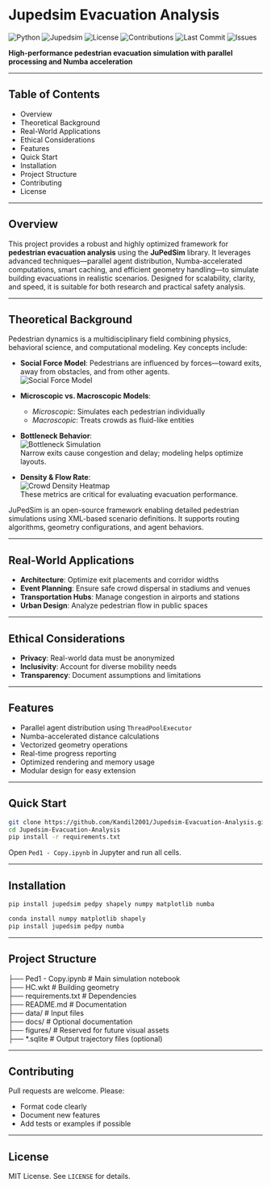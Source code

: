 # Jupedsim Evacuation Analysis

![Python](https://img.shields.io/badge/Python-3.8%2B-blue.svg)
![Jupedsim](https://img.shields.io/badge/Jupedsim-0.2.0-green.svg)
![License](https://img.shields.io/badge/License-MIT-yellow.svg)
![Contributions](https://img.shields.io/badge/Contributions-Welcome-orange.svg)
![Last Commit](https://img.shields.io/github/last-commit/Kandil2001/Jupedsim-Evacuation-Analysis)
![Issues](https://img.shields.io/github/issues/Kandil2001/Jupedsim-Evacuation-Analysis)

**High-performance pedestrian evacuation simulation with parallel processing and Numba acceleration**

---

## Table of Contents

- Overview  
- Theoretical Background  
- Real-World Applications  
- Ethical Considerations  
- Features  
- Quick Start  
- Installation  
- Project Structure  
- Contributing  
- License

---

## Overview

This project provides a robust and highly optimized framework for **pedestrian evacuation analysis** using the **JuPedSim** library. It leverages advanced techniques—parallel agent distribution, Numba-accelerated computations, smart caching, and efficient geometry handling—to simulate building evacuations in realistic scenarios. Designed for scalability, clarity, and speed, it is suitable for both research and practical safety analysis.


---

## Theoretical Background

Pedestrian dynamics is a multidisciplinary field combining physics, behavioral science, and computational modeling. Key concepts include:

- **Social Force Model**: Pedestrians are influenced by forces—toward exits, away from obstacles, and from other agents.  
  ![Social Force Model](https://upload.wikimedia.org/wikipedia/commons/4/4e/Social_force_model_diagram.png)

- **Microscopic vs. Macroscopic Models**:  
  - *Microscopic*: Simulates each pedestrian individually  
  - *Macroscopic*: Treats crowds as fluid-like entities

- **Bottleneck Behavior**:  
  ![Bottleneck Simulation](https://upload.wikimedia.org/wikipedia/commons/1/1e/Bottleneck_simulation.png)  
  Narrow exits cause congestion and delay; modeling helps optimize layouts.

- **Density & Flow Rate**:  
  ![Crowd Density Heatmap](https://upload.wikimedia.org/wikipedia/commons/7/7f/Crowd_density_heatmap.png)  
  These metrics are critical for evaluating evacuation performance.

JuPedSim is an open-source framework enabling detailed pedestrian simulations using XML-based scenario definitions. It supports routing algorithms, geometry configurations, and agent behaviors.

---

## Real-World Applications

- **Architecture**: Optimize exit placements and corridor widths  
- **Event Planning**: Ensure safe crowd dispersal in stadiums and venues  
- **Transportation Hubs**: Manage congestion in airports and stations  
- **Urban Design**: Analyze pedestrian flow in public spaces

---

## Ethical Considerations

- **Privacy**: Real-world data must be anonymized  
- **Inclusivity**: Account for diverse mobility needs  
- **Transparency**: Document assumptions and limitations

---

## Features

- Parallel agent distribution using `ThreadPoolExecutor`  
- Numba-accelerated distance calculations  
- Vectorized geometry operations  
- Real-time progress reporting  
- Optimized rendering and memory usage  
- Modular design for easy extension

---

## Quick Start
```bash
git clone https://github.com/Kandil2001/Jupedsim-Evacuation-Analysis.git
cd Jupedsim-Evacuation-Analysis
pip install -r requirements.txt
```
Open `Ped1 - Copy.ipynb` in Jupyter and run all cells.

---

## Installation
```bash
pip install jupedsim pedpy shapely numpy matplotlib numba
```
```bash
conda install numpy matplotlib shapely
pip install jupedsim pedpy numba
```

---

## Project Structure

├── Ped1 - Copy.ipynb         # Main simulation notebook  
├── HC.wkt                    # Building geometry  
├── requirements.txt          # Dependencies  
├── README.md                 # Documentation  
├── data/                     # Input files  
├── docs/                     # Optional documentation  
├── figures/                  # Reserved for future visual assets  
├── *.sqlite                  # Output trajectory files (optional)

---

## Contributing

Pull requests are welcome. Please:

- Format code clearly  
- Document new features  
- Add tests or examples if possible

---

## License

MIT License. See `LICENSE` for details.
